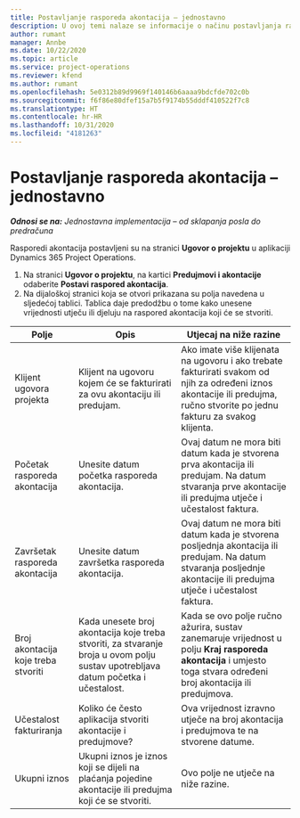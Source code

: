 ```yaml
---
title: Postavljanje rasporeda akontacija – jednostavno
description: U ovoj temi nalaze se informacije o načinu postavljanja rasporeda akontacija u aplikaciji Project Operations.
author: rumant
manager: Annbe
ms.date: 10/22/2020
ms.topic: article
ms.service: project-operations
ms.reviewer: kfend
ms.author: rumant
ms.openlocfilehash: 5e0312b89d9969f140146b6aaaa9bdcfde702c0b
ms.sourcegitcommit: f6f86e80dfef15a7b5f9174b55dddf410522f7c8
ms.translationtype: HT
ms.contentlocale: hr-HR
ms.lasthandoff: 10/31/2020
ms.locfileid: "4181263"
---
```

# <a name="set-up-a-retainer-schedule---lite"></a>Postavljanje rasporeda akontacija – jednostavno

_**Odnosi se na:** Jednostavna implementacija – od sklapanja posla do predračuna_

Rasporedi akontacija postavljeni su na stranici **Ugovor o projektu** u aplikaciji Dynamics 365 Project Operations.

1. Na stranici **Ugovor o projektu**, na kartici **Predujmovi i akontacije** odaberite **Postavi raspored akontacija**.
2. Na dijaloškoj stranici koja se otvori prikazana su polja navedena u sljedećoj tablici. Tablica daje predodžbu o tome kako unesene vrijednosti utječu ili djeluju na raspored akontacija koji će se stvoriti.

| Polje | Opis | Utjecaj na niže razine |
| --- | --- | --- |
| Klijent ugovora projekta | Klijent na ugovoru kojem će se fakturirati za ovu akontaciju ili predujam. | Ako imate više klijenata na ugovoru i ako trebate fakturirati svakom od njih za određeni iznos akontacije ili predujma, ručno stvorite po jednu fakturu za svakog klijenta. |
| Početak rasporeda akontacija | Unesite datum početka rasporeda akontacija. | Ovaj datum ne mora biti datum kada je stvorena prva akontacija ili predujam. Na datum stvaranja prve akontacije ili predujma utječe i učestalost faktura. |
| Završetak rasporeda akontacija | Unesite datum završetka rasporeda akontacija. | Ovaj datum ne mora biti datum kada je stvorena posljednja akontacija ili predujam. Na datum stvaranja posljednje akontacije ili predujma utječe i učestalost faktura. |
| Broj akontacija koje treba stvoriti | Kada unesete broj akontacija koje treba stvoriti, za stvaranje broja u ovom polju sustav upotrebljava datum početka i učestalost. | Kada se ovo polje ručno ažurira, sustav zanemaruje vrijednost u polju **Kraj rasporeda akontacija** i umjesto toga stvara određeni broj akontacija ili predujmova. |
| Učestalost fakturiranja | Koliko će često aplikacija stvoriti akontacije i predujmove? | Ova vrijednost izravno utječe na broj akontacija i predujmova te na stvorene datume. |
| Ukupni iznos | Ukupni iznos je iznos koji se dijeli na plaćanja pojedine akontacije ili predujma koji će se stvoriti. | Ovo polje ne utječe na niže razine. |

